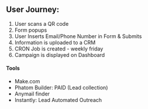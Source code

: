 ## User Journey:

1. User scans a QR code
2. Form popups
3. User Inserts Email/Phone Number in Form & Submits
4. Information is uploaded to a CRM
5. CRON Job is created - weekly friday
6. Campaign is displayed on Dashboard

#### Tools

- Make.com
- Phatom Builder: PAID (Lead collection)
- Anymail finder
- Instantly: Lead Automated Outreach
